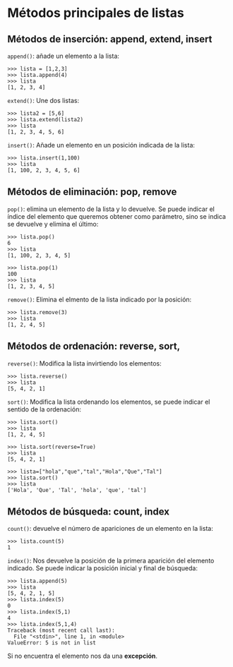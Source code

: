 # Métodos principales de listas

## Métodos de inserción: append, extend, insert

`append()`: añade un elemento a la lista:

	>>> lista = [1,2,3]
	>>> lista.append(4)
	>>> lista
	[1, 2, 3, 4]

`extend()`: Une dos listas:

	>>> lista2 = [5,6]
	>>> lista.extend(lista2)
	>>> lista
	[1, 2, 3, 4, 5, 6]	

`insert()`: Añade un elemento en un posición indicada de la lista:

	>>> lista.insert(1,100)
	>>> lista
	[1, 100, 2, 3, 4, 5, 6]

## Métodos de eliminación: pop, remove

`pop()`: elimina un elemento de la lista y lo devuelve. Se puede indicar el índice del elemento que queremos obtener como parámetro, sino se indica se devuelve y elimina el último:

	>>> lista.pop()
	6
	>>> lista
	[1, 100, 2, 3, 4, 5]

	>>> lista.pop(1)
	100
	>>> lista
	[1, 2, 3, 4, 5]

`remove()`: Elimina el elmento de la lista indicado por la posición:

	>>> lista.remove(3)
	>>> lista
	[1, 2, 4, 5]

## Métodos de ordenación: reverse, sort, 

`reverse()`: Modifica la lista invirtiendo los elementos:

	>>> lista.reverse()
	>>> lista
	[5, 4, 2, 1]

`sort()`: Modifica la lista ordenando los elementos, se puede indicar el sentido de la ordenación:

	>>> lista.sort()
	>>> lista
	[1, 2, 4, 5]

	>>> lista.sort(reverse=True)
	>>> lista
	[5, 4, 2, 1]

	>>> lista=["hola","que","tal","Hola","Que","Tal"]
	>>> lista.sort()
	>>> lista
	['Hola', 'Que', 'Tal', 'hola', 'que', 'tal']


## Métodos de búsqueda: count, index

`count()`: devuelve el número de apariciones de un elemento en la lista:

	>>> lista.count(5)
	1

`index()`: Nos devuelve la posición de la primera aparición del elemento indicado. Se puede indicar la posición inicial y final de búsqueda:

	>>> lista.append(5)
	>>> lista
	[5, 4, 2, 1, 5]
	>>> lista.index(5)
	0
	>>> lista.index(5,1)
	4
	>>> lista.index(5,1,4)
	Traceback (most recent call last):
	  File "<stdin>", line 1, in <module>
	ValueError: 5 is not in list

Si no encuentra el elemento nos da una **excepción**.

